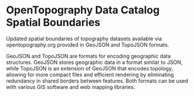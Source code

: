 # OpenTopography Data Catalog Spatial Boundaries
Updated spatial boundaries of topography datasets available via opentopography.org provided in GeoJSON and TopoJSON formats.

GeoJSON and TopoJSON are formats for encoding geographic data structures. GeoJSON stores geographic data in a format similar to JSON, while TopoJSON is an extension of GeoJSON that encodes topology, allowing for more compact files and efficient rendering by eliminating redundancy in shared borders between features. Both formats can be used with various GIS software and web mapping libraries.

